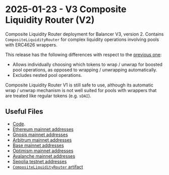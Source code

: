 # 2025-01-23 - V3 Composite Liquidity Router (V2)

Composite Liquidity Router deployment for Balancer V3, version 2.
Contains `CompositeLiquidityRouter` for complex liquidity operations involving pools with ERC4626 wrappers.

This release has the following differences with respect to the [previous one](../../deprecated/20241205-v3-composite-liquidity-router/):
- Allows individually choosing which tokens to wrap / unwrap for boosted pool operations, as opposed to wrapping / unwrapping automatically.
- Excludes nested pool operations.

Composite Liquidity Router V1 is still safe to use, although its automatic wrap / unwrap mechanism is not well suited for pools with wrappers that are treated like regular tokens (e.g. `sDAI`).

## Useful Files

- [Code](https://github.com/balancer/balancer-v3-monorepo/commit/68cc540d16270044fc4ac6fbdcb24c2cf4fc87bf).
- [Ethereum mainnet addresses](./output/mainnet.json)
- [Gnosis mainnet addresses](./output/gnosis.json)
- [Arbitrum mainnet addresses](./output/arbitrum.json)
- [Base mainnet addresses](./output/base.json)
- [Optimism mainnet addresses](./output/optimism.json)
- [Avalanche mainnet addresses](./output/avalanche.json)
- [Sepolia testnet addresses](./output/sepolia.json)
- [`CompositeLiquidityRouter` artifact](./artifact/CompositeLiquidityRouter.json)
